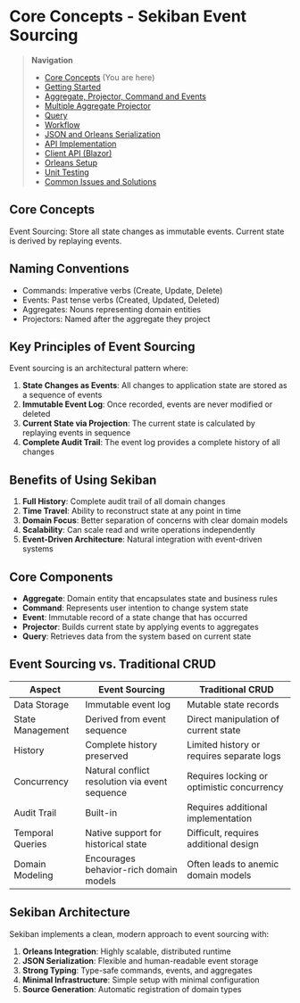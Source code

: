 # Core Concepts - Sekiban Event Sourcing

> **Navigation**
> - [Core Concepts](01_core_concepts.md) (You are here)
> - [Getting Started](02_getting_started.md)
> - [Aggregate, Projector, Command and Events](03_aggregate_command_events.md)
> - [Multiple Aggregate Projector](04_multiple_aggregate_projector.md)
> - [Query](05_query.md)
> - [Workflow](06_workflow.md)
> - [JSON and Orleans Serialization](07_json_orleans_serialization.md)
> - [API Implementation](08_api_implementation.md)
> - [Client API (Blazor)](09_client_api_blazor.md)
> - [Orleans Setup](10_orleans_setup.md)
> - [Unit Testing](11_unit_testing.md)
> - [Common Issues and Solutions](12_common_issues.md)

## Core Concepts

Event Sourcing: Store all state changes as immutable events. Current state is derived by replaying events.

## Naming Conventions

- Commands: Imperative verbs (Create, Update, Delete)
- Events: Past tense verbs (Created, Updated, Deleted)
- Aggregates: Nouns representing domain entities
- Projectors: Named after the aggregate they project

## Key Principles of Event Sourcing

Event sourcing is an architectural pattern where:

1. **State Changes as Events**: All changes to application state are stored as a sequence of events
2. **Immutable Event Log**: Once recorded, events are never modified or deleted
3. **Current State via Projection**: The current state is calculated by replaying events in sequence
4. **Complete Audit Trail**: The event log provides a complete history of all changes

## Benefits of Using Sekiban

1. **Full History**: Complete audit trail of all domain changes
2. **Time Travel**: Ability to reconstruct state at any point in time
3. **Domain Focus**: Better separation of concerns with clear domain models
4. **Scalability**: Can scale read and write operations independently
5. **Event-Driven Architecture**: Natural integration with event-driven systems

## Core Components

- **Aggregate**: Domain entity that encapsulates state and business rules
- **Command**: Represents user intention to change system state
- **Event**: Immutable record of a state change that has occurred
- **Projector**: Builds current state by applying events to aggregates
- **Query**: Retrieves data from the system based on current state

## Event Sourcing vs. Traditional CRUD

| Aspect            | Event Sourcing                                  | Traditional CRUD                           |
|-------------------|------------------------------------------------|-------------------------------------------|
| Data Storage      | Immutable event log                            | Mutable state records                      |
| State Management  | Derived from event sequence                    | Direct manipulation of current state       |
| History           | Complete history preserved                      | Limited history or requires separate logs  |
| Concurrency       | Natural conflict resolution via event sequence | Requires locking or optimistic concurrency |
| Audit Trail       | Built-in                                       | Requires additional implementation         |
| Temporal Queries  | Native support for historical state            | Difficult, requires additional design      |
| Domain Modeling   | Encourages behavior-rich domain models         | Often leads to anemic domain models        |

## Sekiban Architecture

Sekiban implements a clean, modern approach to event sourcing with:

1. **Orleans Integration**: Highly scalable, distributed runtime
2. **JSON Serialization**: Flexible and human-readable event storage
3. **Strong Typing**: Type-safe commands, events, and aggregates
4. **Minimal Infrastructure**: Simple setup with minimal configuration
5. **Source Generation**: Automatic registration of domain types